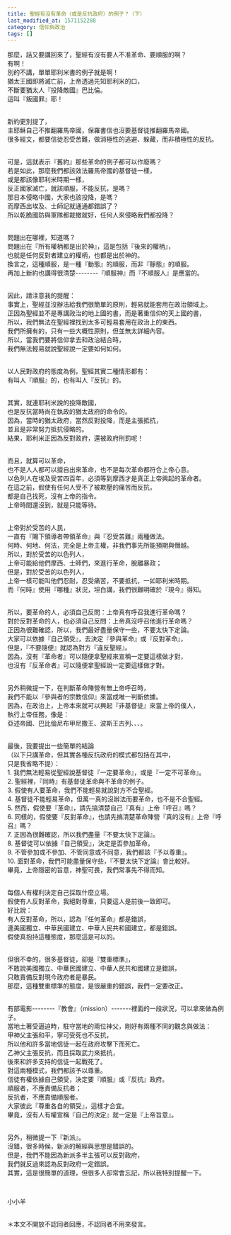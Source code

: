 ```yaml
---
title: 聖經有沒有革命（或是反抗政府）的例子？（下）
last_modified_at: 1571152288
category: 信仰與政治
tags: []
---
```


<p>那麼，話又要講回來了，聖經有沒有要人不准革命、要順服的啊？<br>
有啊！<br>
別的不講，單單耶利米書的例子就是啊！<br>
猶太王國即將滅亡前，上帝透過先知耶利米的口，<br>
不斷要猶太人『投降敵國』巴比倫。<br>
這叫『叛國罪』耶！</p>

<p><br>
新約更別提了，<br>
主耶穌自己不推翻羅馬帝國，保羅書信也沒要基督徒推翻羅馬帝國。<br>
很多經文，都要信徒忍受苦難，做消極性的逃避、躲藏，而非積極性的反抗。</p>

<p><br>
可是，這就表示『舊約』那些革命的例子都可以作廢嗎？<br>
若是如此，那麼我們都該效法羅馬帝國的基督徒一樣，<br>
或是都該像耶利米時期一樣，<br>
反正國家滅亡，就該順服，不能反抗，是嗎？<br>
那日本侵略中國，大家也該投降，是嗎？<br>
而摩西出埃及、士師記就通通都錯誤了？<br>
所以乾脆國防與軍隊都裁撤就好，任何人來侵略我們都投降？</p>

<p><br>
問題出在哪裡，知道嗎？<br>
問題出在『所有權柄都是出於神』，這是包括『後來的權柄』，<br>
也就是任何反對者建立的權柄，也都是出於神的。<br>
換言之，這種順服，是一種『動態』的順服，而非『靜態』的順服。<br>
再加上新約也講得很清楚--------『順服神』而『不順服人』是應當的。</p>

<p><br>
因此，請注意我的提醒：<br>
事實上，聖經並沒辦法給我們很簡單的原則，輕易就能套用在政治領域上。<br>
正因為聖經並不是專講政治的地上國的書，而是著重信仰的天上國的書，<br>
所以，我們無法在聖經裡找到太多可輕易套用在政治上的東西。<br>
我們所擁有的，只有一些大概性原則，但並無太詳細內容。<br>
所以，當我們要將信仰拿去和政治結合時，<br>
我們無法輕易就說聖經說一定要如何如何。</p>

<p><br>
以人民對政府的態度為例，聖經其實二種情形都有：<br>
有叫人『順服』的，也有叫人『反抗』的。</p>

<p><br>
其實，就連耶利米說的投降敵國，<br>
也是反抗當時尚在執政的猶太政府的命令的。<br>
因為，當時的猶太政府，當然反對投降，而是主張抵抗，<br>
並且是非常努力抵抗侵略的。<br>
結果，耶利米正因為反對政府，還被政府刑罰呢！</p>

<p><br>
而且，就算可以革命，<br>
也不是人人都可以擅自出來革命，也不是每次革命都符合上帝心意。<br>
以色列人在埃及受苦四百年，必須等到摩西才是真正上帝興起的革命者。<br>
在這之前，假使有任何人受不了被欺壓的痛苦而反抗，<br>
都是自己找死，沒有上帝的指令。<br>
上帝時間還沒到，就是只能等待。</p>

<p><br>
上帝對於受苦的人民，<br>
一直有『賜下領導者帶領革命』與『忍受苦難』兩種做法。<br>
何時、何地、何法，完全是上帝主權，非我們事先所能預期與僭越。<br>
所以，對於受苦的以色列人，<br>
上帝可能給他們摩西、士師們，來進行革命，脫離暴政；<br>
但是，對於受苦的以色列人，<br>
上帝一樣可能叫他們忍耐，忍受痛苦，不要抵抗，一如耶利米時期。<br>
而『何時』使用『哪種』狀況，坦白講，我們很難明確於『現今』得知。</p>

<p><br>
所以，要革命的人，必須自己反問：上帝真有呼召我進行革命嗎？<br>
對於反對革命的人，也必須自己反問：上帝真沒呼召他進行革命嗎？<br>
正因為很難確認，所以，我們最好盡量保守一些，不要太快下定論。<br>
大家可以依據『自己領受』，去決定『參與革命』或『反對革命』，<br>
但是，『不要隨便』就認為對方『違反聖經』。<br>
因為，沒有『革命者』可以隨便拿聖經來宣稱一定要這樣做才對，<br>
也沒有『反革命者』可以隨便拿聖經說一定要這樣做才對。</p>

<p><br>
另外稍微提一下，在判斷革命陣營有無上帝呼召時，<br>
我們不能以『參與者的宗教信仰』來當成唯一判斷依據。<br>
因為，在政治上，上帝本來就可以興起『非基督徒』來當上帝的僕人，<br>
執行上帝任務，像是：<br>
亞述帝國、巴比倫尼布甲尼撒王、波斯王古列、、、。</p>

<p><br>
最後，我要提出一些簡單的結論<br>
（以下只講革命，但其實各種反抗政府的模式都包括在其中，<br>
只是我省略不提）：<br>
1. 我們無法輕易從聖經說基督徒『一定要革命』，或是『一定不可革命』。<br>
2. 聖經裡，『同時』有基督徒革命與不革命的例子。<br>
3. 假使有人要革命，我們不能輕易就說對方不合聖經。<br>
4. 基督徒不能輕易革命，但萬一真的沒辦法而要革命，也不是不合聖經。<br>
5. 然而，假使要『革命』，請先搞清楚自己『真有』上帝『呼召』嗎？<br>
6. 同樣的，假使要『反對革命』，也請先搞清楚革命陣營『真的沒有』上帝『呼召』嗎？<br>
7. 正因為很難確認，所以我們盡量『不要太快下定論』。<br>
8. 基督徒可以依據『自己領受』，決定是否參加革命。<br>
9. 不管參加或不參加、不管同意或不同意，我們都該『予以尊重』。<br>
10. 面對革命，我們可能盡量保守些，『不要太快下定論』會比較好。<br>
畢竟，上帝隱密的旨意，神聖可畏，我們常事先不得而知。</p>

<p><br>
每個人有權利決定自己採取什麼立場。<br>
假使有人反對革命，我絕對尊重，只要這人是前後一致即可。<br>
好比說：<br>
有人反對革命，所以，認為『任何革命』都是錯誤，<br>
連美國獨立、中華民國建立、中華人民共和國建立，都是錯誤。<br>
假使真抱持這種態度，那麼這是可以的。</p>

<p><br>
但很不幸的，很多基督徒，卻是『雙重標準』，<br>
不敢說美國獨立、中華民國建立、中華人民共和國建立是錯誤，<br>
只敢責備反對現今政府者是暴民。<br>
那麼，這種雙重標準的態度，是很嚴重的錯誤，我們一定要改正。</p>

<p><br>
有部電影--------『教會』（mission）-------裡面的一段狀況，可以拿來做為例子。<br>
當地土著受逼迫時，駐守當地的兩位神父，剛好有兩種不同的觀念與做法：<br>
甲神父主張和平，寧可受死也不反抗，<br>
所以他和許多當地信徒一起在政府攻擊下而死亡。<br>
乙神父主張反抗，而且採取武力來抵抗，<br>
後來和許多支持的信徒一起戰死了。<br>
對這兩種模式，我們都該予以尊重。<br>
信徒有權依據自己領受，決定要『順服』或『反抗』政府。<br>
順服者，不應責備反抗者；<br>
反抗者，不應責備順服者。<br>
大家彼此『尊重各自的領受』，這樣才合宜。<br>
畢竟，沒有人有權宣稱『自己的決定』就一定是『上帝旨意』。</p>

<p><br>
另外，稍微提一下『新派』。<br>
沒錯，很多時候，新派的解經與思想是錯誤的。<br>
但是，我們不能因為新派多半主張可以反對政府，<br>
我們就反過來認為反對政府一定錯誤。<br>
其實，這是很簡單的道理，但很多人卻常會忘記，所以我特別提醒一下。</p>

<p>&nbsp;</p>

<p>小小羊</p>

<p><br>
＊本文不開放不認同者回應，不認同者不用來發言。</p>

